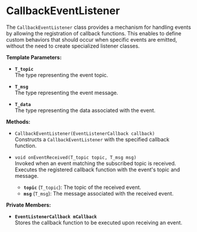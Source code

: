 # CallbackEventListener

The `CallbackEventListener` class provides a mechanism for handling events by allowing the registration of callback functions. This enables to define custom behaviors that should occur when specific events are emitted, without the need to create specialized listener classes.

**Template Parameters:**

* **`T_topic`**\
  The type representing the event topic.

* **`T_msg`**\
  The type representing the event message.

* **`T_data`**\
  The type representing the data associated with the event.

**Methods:**

* `CallbackEventListener(EventListenerCallback callback)`\
  Constructs a `CallbackEventListener` with the specified callback function.

* `void onEventReceived(T_topic topic, T_msg msg)`\
  Invoked when an event matching the subscribed topic is received. Executes the registered callback function with the event's topic and message.

  * **`topic`** (`T_topic`): The topic of the received event.
  * **`msg`** (`T_msg`): The message associated with the received event.

**Private Members:**

* **`EventListenerCallback mCallback`**\
  Stores the callback function to be executed upon receiving an event.
